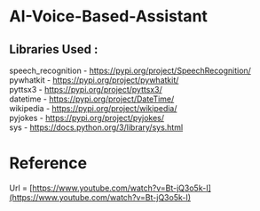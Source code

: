 # AI-Voice-Based-Assistant

## Libraries Used :

speech_recognition - https://pypi.org/project/SpeechRecognition/  
pywhatkit - https://pypi.org/project/pywhatkit/     <br>
pyttsx3 - https://pypi.org/project/pyttsx3/         <br>
datetime - https://pypi.org/project/DateTime/       <br>
wikipedia - https://pypi.org/project/wikipedia/     <br>
pyjokes - https://pypi.org/project/pyjokes/         <br>
sys - https://docs.python.org/3/library/sys.html   



# Reference
Url  = [https://www.youtube.com/watch?v=Bt-jQ3o5k-I](https://www.youtube.com/watch?v=Bt-jQ3o5k-I)
